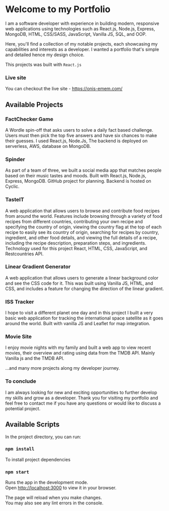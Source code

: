 # Welcome to my Portfolio

I am a software developer with experience in building modern, responsive web applications using technologies such as React.js, Node.js, Express, MongoDB, HTML, CSS/SASS, JavaScript, Vanilla JS, SQL, and OOP.

Here, you'll find a collection of my notable projects, each showcasing my capabilities and interests as a developer. I wanted a portfolio that's simple and detailed hence my design choice.

This projects was built with `React.js`

### Live site

You can checkout the live site - https://onis-emem.com/

## Available Projects

### FactChecker Game

A Wordle spin-off that asks users to solve a daily fact based challenge. Users must then pick the top five answers and have six chances to make their guesses. I used React.js, Node.Js, The backend is deployed on serverless, AWS, database on MongoDB.

### Spinder

As part of a team of three, we built a social media app that matches people based on their music tastes and moods. Built with React.js, Node.js, Express, MongoDB. GitHub project for planning. Backend is hosted on Cyclic.

### TasteIT

A web application that allows users to browse and contribute food recipes from around the world. Features include browsing through a variety of food recipes from different countries, contributing your own recipe and specifying the country of origin, viewing the country flag at the top of each recipe to easily see its country of origin, searching for recipes by country, ingredient, and other food details, and viewing the full details of a recipe, including the recipe description, preparation steps, and ingredients. Technology used for this project React, HTML, CSS, JavaScript, and Restcountries API.

### Linear Gradient Generator

A web application that allows users to generate a linear background color and see the CSS code for it. This was built using Vanilla JS, HTML, and CSS, and includes a feature for changing the direction of the linear gradient.

### ISS Tracker

I hope to visit a different planet one day and in this project I built a very basic web application for tracking the international space satellite as it goes around the world. Built with vanilla JS and Leaflet for map integration.

### Movie Site

I enjoy movie nights with my family and built a web app to view recent movies, their overview and rating using data from the TMDB API. Mainly Vanilla js and the TMDB API.

...and many more projects along my developer journey.

### To conclude

I am always looking for new and exciting opportunities to further develop my skills and grow as a developer. Thank you for visiting my portfolio and feel free to contact me if you have any questions or would like to discuss a potential project.

## Available Scripts

In the project directory, you can run:

### `npm install`

To install project dependencies

### `npm start`

Runs the app in the development mode.\
Open [http://localhost:3000](http://localhost:3000) to view it in your browser.

The page will reload when you make changes.\
You may also see any lint errors in the console.

